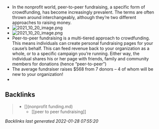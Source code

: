 - In the nonprofit world, peer-to-peer fundraising, a specific form of crowdfunding, has become increasingly prevalent. The terms are often thrown around interchangeably, although they’re two different approaches to raising money.
- ![2021_10_20_image.png](https://cdn.logseq.com/%2F056c0949-2002-467b-802b-0ecde8e11994fab42a40-88c6-4441-8e50-d6b200be6e102021_10_20_image.png?Expires=4788373916&Signature=AVqorSQnnZrCnb-cO83oh5AdL7xHJIwmySav2HDe0Oiv9r6x1pDZ-wYotn4YxHexZThmkRNbWCjqQAMJ4OMOYcPrQ9B3Hg7doaYZOJhZIi~wwhgitJxiXxNBrUnyHxX3nWaa4bt-AI4xH36JWV12FfR8766ZH2J1-mgGfMO7mwgiTIwP1fGgGh-NGHkRP-ryaUUv9OVSJuMdIr4zlUknQ10744sJmdIf5A-0fJ7igmdg106jwSARJajADdBiTF8qhc4kihgaO~SWCfR-wPmfayzWdce5GJ6IXfNEvDtXBGmpNOZcxtbKu6pAfmOJOjMm1Y-4mhjnN8qF-naggaLRKA__&Key-Pair-Id=APKAJE5CCD6X7MP6PTEA)
- ![2021_10_20_image.png](https://cdn.logseq.com/%2F056c0949-2002-467b-802b-0ecde8e11994ab0bad7c-3412-46e1-be96-57c22055a00f2021_10_20_image.png?Expires=4788374846&Signature=oppy0m7MSlCu-qzbZsn0vGL38S8Eo-RUVFPfBoXhMBVmZkX-QoU~uvoyANndV5Gh33i5eR4OLyqfxT7yG0PavhoFiAgvYIiGiErSprZ7D2sSPjKBrA-IqTdWHijSBHJCSDDWm3-238iKCyeWE3lSf~Vui-8dovWP3LUy4QIEGpwdapHUY1YG3NCo6jg1m~fDUnWsD3~y0rkxJpRTT3pptHPqz5upJQB~Dqmo01UMpUbfnZWiGizZH8bFoGhIME0Nrxsj9kjCqWVpVA~DD7Kw~BwX6bRzpvKXdgf~u1SveUI5qoZgbxDkRwbAb1kln16le~J7AwiabH-d1~qr~y8WDQ__&Key-Pair-Id=APKAJE5CCD6X7MP6PTEA)
- Peer-to-peer fundraising is a multi-tiered approach to crowdfunding. This means individuals can create personal fundraising pages for your cause’s behalf. This can feed revenue back to your organization as a whole, or to a specific campaign you’re running. Either way, the individual shares his or her page with friends, family and community members for donations (hence “peer-to-peer”)
- The average fundraiser raises $568 from 7 donors – 4 of whom will be new to your organization!
-

## Backlinks

> - [](nonprofit funding.md)
>   - [[peer to peer fundraising]]

_Backlinks last generated 2022-01-28 07:55:20_
